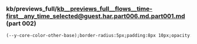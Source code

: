 ### kb/previews_full/kb__previews_full__flows__time-first__any_time_selected@guest.har.part006.md.part001.md (part 002)

```md
(--y-core-color-other-base);border-radius:5px;padding:8px 10px;opacity:.3}[_nghost-%COMP%]   .loa
```

```
